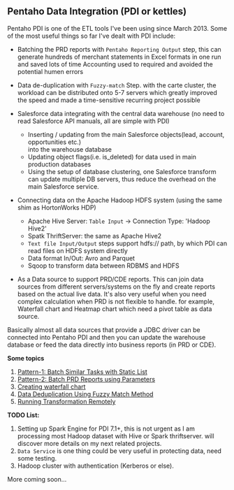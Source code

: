 ## Pentaho Data Integration (PDI or kettles) ##

Pentaho PDI is one of the ETL tools I've been using since March 2013. Some of the 
most useful things so far I've dealt with PDI include:

* Batching the PRD reports with `Pentaho Reporting Output` step, this can generate 
  hundreds of merchant statements in Excel formats in one run and saved lots of time 
  Accounting used to required and avoided the potential humen errors

* Data de-duplication with `Fuzzy-match` Step. with the carte cluster, the workload can be
  distributed onto 5-7 servers which greatly improved the speed and made a time-sensitive
  recurring project possible

* Salesforce data integrating with the central data warehouse (no need to read Salesforce 
  API manuals, all are simple with PDI)
  + Inserting / updating from the main Salesforce objects(lead, account, opportunities etc.)  
    into the warehouse database
  + Updating object flags(i.e. is_deleted) for data used in main production databases
  + Using the setup of database clustering, one Salesforce transform can update 
    multiple DB servers, thus reduce the overhead on the main Salesforce service.

* Connecting data on the Apache Hadoop HDFS system (using the same shim as HortonWorks HDP)
  + Apache Hive Server: `Table Input` -> Connection Type: 'Hadoop Hive2'
  + Spatk ThriftServer: the same as Apache Hive2
  + `Text file Input/Output` steps support hdfs:// path, by which PDI can read files on HDFS system directly
  + Data format In/Out: Avro and Parquet 
  + Sqoop to transform data between RDBMS and HDFS 

* As a Data source to support PRD/CDE reports. This can join data sources from different 
  servers/systems on the fly and create reports based on the actual live data. 
  It's also very useful when you need complex calculation when PRD is not flexible to handle. 
  for example, Waterfall chart and Heatmap chart which need a pivot table as data source. 

Basically almost all data sources that provide a JDBC driver can be connected into Pentaho PDI
and then you can update the warehouse database or feed the data directly into business reports
(in PRD or CDE). 

**Some topics**
1. [Pattern-1: Batch Similar Tasks with Static List](pdi_pattern_batching_with_static_list.md)
2. [Pattern-2: Batch PRD Reports using Parameters](pdi_pattern_automate_with_parameters.md)
3. [Creating waterfall chart](prd_pdi_waterfall-chart.md)
4. [Data Deduplication Using Fuzzy Match Method](pdi_fuzzy_match.md)
5. [Running Transformation Remotely](pdi_remote_execution.md)

**TODO List:**
1. Setting up Spark Engine for PDI 7.1+, this is not urgent as I am processing most Hadoop 
   dataset with Hive or Spark thriftserver. will discover more details on my next related projects.
2. `Data Service` is one thing could be very useful in protecting data, need some testing.
3. Hadoop cluster with authentication (Kerberos or else).

More coming soon...


